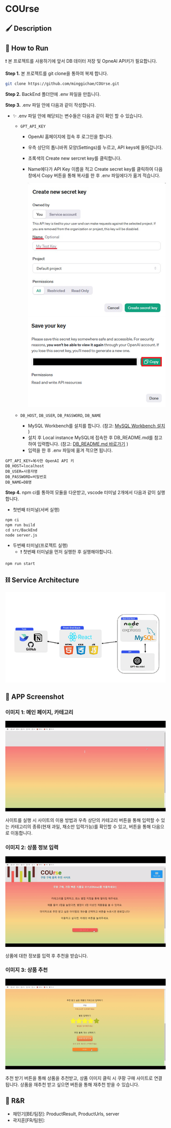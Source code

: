 # COUrse

## 🖌 Description

## 🔧 How to Run

❗ 본 프로젝트를 사용하기에 앞서 DB 데이터 저장 및 OpneAI API키가 필요합니다.

**Step 1.** 본 프로젝트를 git clone을 통하여 복제 합니다.

```bash
git clone https://github.com/minggichae/COUrse.git
```

**Step 2.** BackEnd 폴더안에 .env 파일을 만듭니다.

**Step 3.** .env 파일 안에 다음과 같이 작성합니다.

- ✨ .env 파일 안에 해당되는 변수들은 다음과 같이 확인 할 수 있습니다.

  - `GPT_API_KEY`

    - OpenAI 홈페이지에 접속 후 로그인을 합니다.
    - 우측 상단의 톱니바퀴 모양(Settings)를 누르고, API keys에 들어갑니다.
    - 초록색의 Create new sercret key를 클릭합니다.
    - Name에다가 API Key 이름을 적고 Create secret key를 클릭하여 다음 창에서 Copy 버튼을 통해 복사를 한 후 .env 파일에다가 옮겨 적습니다.

      <img src="public/assets/API_Create1.jpg" alt="API 키 생성">
      <img src="public/assets/API_Create2.jpg" alt="API 키 복사">

  - `DB_HOST`, `DB_USER`, `DB_PASSWORD`, `DB_NAME`
    - MySQL Workbench를 설치를 합니다.
      (참고: [MySQL Workbench 설치](https://giveme-happyending.tistory.com/203#article-3--%F0%9F%92%BB-mysql-%EC%84%A4%EC%B9%98) )
    - 설치 후 Local instance MySQL에 접속한 후 DB_README.md를 참고하여 입력합니다. (참고: [DB_README.md 바로가기](https://github.com/minggichae/COUrse/blob/main/src/BackEnd/DB_README.md) )
    - 입력을 한 후 .env 파일에 옮겨 적으면 됩니다.

```env
GPT_API_KEY=복사한 OpenAI API 키
DB_HOST=localhost
DB_USER=사용자명
DB_PASSWORD=비밀번호
DB_NAME=DB명
```

**Step 4.** npm ci를 통하여 모듈을 다운받고, vscode 터미널 2개에서 다음과 같이 실행합니다.

- 첫번째 터미널(서버 실행)

```
npm ci
npm run build
cd src/BackEnd
node server.js
```

- 두번째 터미널(프로젝트 실행)
  - ❗ 첫번째 터미널을 먼저 실행한 후 실행해야합니다.

```
npm run start
```

## ⛓️ Service Architecture

<img src="public/assets/Architecture.jpg" alt="기술 아키텍처">

## 📱 APP Screenshot

### 이미지 1: 메인 페이지, 카테고리

![메인 페이지](public/assets/COUrse1.gif)

사이트를 실행 시 사이트의 이용 방법과 우측 상단의 카테고리 버튼을 통해 입력할 수 있는 카테고리의 종류(현재 과일, 채소만 입력가능)를 확인할 수 있고, 버튼을 통해 다음으로 이동합니다.

### 이미지 2: 상품 정보 입력

![상품 정보 입력](public/assets/COUrse2.gif)

상품에 대한 정보를 입력 후 추천을 받습니다.

### 이미지 3: 상품 추천

![상품 추천](public/assets/COUrse3.gif)

추천 받기 버튼을 통해 상품을 추천받고, 상품 이미지 클릭 시 쿠팡 구매 사이트로 연결됩니다.
상품을 재추천 받고 싶으면 버튼을 통해 재추천 받을 수 있습니다.

## 🚨 R&R

- 채민기[BE/팀장]: ProductResult, ProductUrls, server
- 곽지훈[FR/팀원]:
